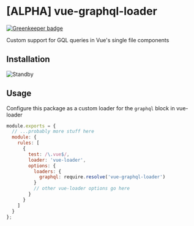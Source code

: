 # [ALPHA] vue-graphql-loader

[![Greenkeeper badge](https://badges.greenkeeper.io/zephraph/vue-graphql-loader.svg)](https://greenkeeper.io/)

Custom support for GQL queries in Vue's single file components

## Installation

![Standby](https://media.giphy.com/media/3oz8xOvhnSpVOs9xza/giphy.gif)

## Usage

Configure this package as a custom loader for the `graphql` block in vue-loader

```javascript
module.exports = {
  // ...probably more stuff here
  module: {
    rules: [
      {
        test: /\.vue$/,
        loader: 'vue-loader',
        options: {
          loaders: {
            graphql: require.resolve('vue-graphql-loader')
          }
          // other vue-loader options go here
        }
      }
    ]
  }
};
```
